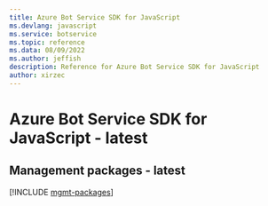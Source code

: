 ```yaml
---
title: Azure Bot Service SDK for JavaScript
ms.devlang: javascript
ms.service: botservice
ms.topic: reference
ms.data: 08/09/2022
ms.author: jeffish
description: Reference for Azure Bot Service SDK for JavaScript
author: xirzec
---
```

# Azure Bot Service SDK for JavaScript - latest

## Management packages - latest
[!INCLUDE [mgmt-packages](bot-service-mgmt-index.md)]